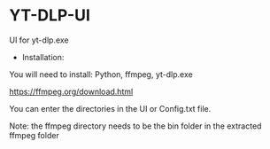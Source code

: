 # YT-DLP-UI
 UI for yt-dlp.exe

 - Installation:

 You will need to install: 
 Python, ffmpeg, yt-dlp.exe

 https://ffmpeg.org/download.html

 You can enter the directories in the UI or Config.txt file. 
 
 Note: the ffmpeg directory needs to be the bin folder in the extracted ffmpeg folder

